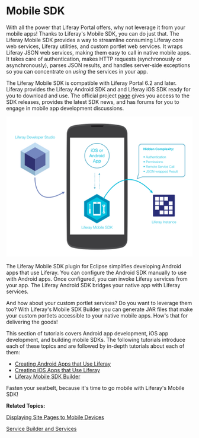 # Mobile SDK [](id=mobile)

With all the power that Liferay Portal offers, why not leverage it from your
mobile apps! Thanks to Liferay's Mobile SDK, you can do just that. The Liferay
Mobile SDK provides a way to streamline consuming Liferay core web services,
Liferay utilities, and custom portlet web services. It wraps Liferay JSON web
services, making them easy to call in native mobile apps. It takes care of
authentication, makes HTTP requests (synchronously or asynchronously), parses
JSON results, and handles server-side exceptions so you can concentrate on
*using* the services in your app. 

The Liferay Mobile SDK is compatible with Liferay Portal 6.2 and later. Liferay
provides the Liferay Android SDK and and Liferay iOS SDK 
ready for you to download and use. The official project [page](https://www.liferay.com/community/liferay-projects/liferay-mobile-sdk/overview)
gives you access to the SDK releases, provides the latest SDK news, and has 
forums for you to engage in mobile app development discussions.

![Figure 1: Liferay's Mobile SDK enables your native app to communicate with Liferay. You can even use the SDK from Eclipse via the Liferay Mobile SDK plugin..](../../images/mobile-sdk-diagram.png)

The Liferay Mobile SDK plugin for Eclipse simplifies developing Android apps 
that use Liferay. You can configure the Android SDK manually to use with Android 
apps. Once configured, you can invoke Liferay services from your app. The 
Liferay Android SDK bridges your native app with Liferay services. 

And how about your custom portlet services? Do you want to leverage them too?
With Liferay's Mobile SDK Builder you can generate JAR files that make your
custom portlets accessible to your native mobile apps. How's that for delivering
the goods! 

This section of tutorials covers Android app development, iOS app development,
and building mobile SDKs. The following tutorials introduce each of these topics
and are followed by in-depth tutorials about each of them:

- [Creating Android Apps that Use Liferay](/develop/tutorials/-/knowledge_base/6-2/creating-android-apps-that-use-liferay)
- [Creating iOS Apps that Use Liferay](/develop/tutorials/-/knowledge_base/6-2/creating-ios-apps-that-use-liferay)
- [Liferay Mobile SDK Builder](/develop/tutorials/-/knowledge_base/6-2/liferay-mobile-sdk-builder)

Fasten your seatbelt, because it's time to go mobile with Liferay's Mobile SDK! 

**Related Topics:**

[Displaying Site Pages to Mobile Devices](/discover/portal/-/knowledge_base/6-2/displaying-site-pages-to-mobile-devices)

[Service Builder and Services](/develop/tutorials/-/knowledge_base/6-2/service-builder)


